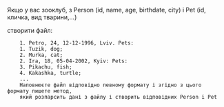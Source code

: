 Якщо у вас зооклуб, з Person (id, name, age, birthdate, city) i Pet (id, кличка, вид тварини,...)

 створити файл:

        1. Petro, 24, 12-12-1996, Lviv. Pets:
        1. Tuzik, dog;
        2. Murka, cat;
        2. Ira, 18, 05-04-2002, Kyiv: Pets:
        3. Pikachu, fish;
        4. Kakashka, turtle;
        ...
        Наповнюєте файл відповідно певному формату і згідно з цього формату пишете метод,
        який розпарсить дані з файлу і створить відповідних Person i Pet